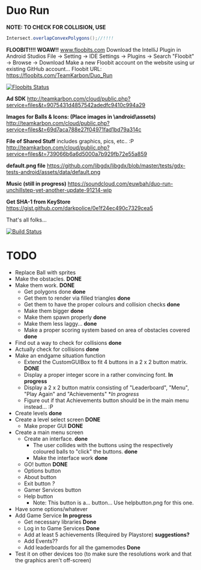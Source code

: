 Duo Run
=======

**NOTE: TO CHECK FOR COLLISION, USE**
```java
Intersect.overlapConvexPolygons();//!!!!
```

**FLOOBIT!!!! WOAW!!**
www.floobits.com
Download the IntelliJ Plugin in Android Studios File -> Setting -> IDE Settings -> Plugins -> Search "Floobit" -> Browse -> Download
Make a new Floobit account on the website using ur existing GitHub account...
Floobit URL: https://floobits.com/TeamKarbon/Duo_Run
          
[![Floobits Status](https://floobits.com/TeamKarbon/Duo_Run.png)](https://floobits.com/TeamKarbon/Duo_Run/redirect)

**Ad SDK**
http://teamkarbon.com/cloud/public.php?service=files&t=9075431d4857542adedfc9410c994a29

**Images for Balls & Icons: (Place images in \android\assets)**
http://teamkarbon.com/cloud/public.php?service=files&t=69d7aca788e27f04971fad1bd79a314c

**File of Shared Stuff** includes graphics, pics, etc.. :P
http://teamkarbon.com/cloud/public.php?service=files&t=739066b6a6d5000a7b929fb72e55a859

**default.png file**
https://github.com/libgdx/libgdx/blob/master/tests/gdx-tests-android/assets/data/default.png

**Music (still in progress)**
https://soundcloud.com/euwbah/duo-run-unchillstep-yet-another-update-91214-wip

**Get SHA-1 from KeyStore**
https://gist.github.com/darkpolice/0e1f24ec490c7329cea5

That's all folks...

[![Build Status](https://travis-ci.org/TeamKarbonOfficial/GDXTest.svg?branch=master)](https://travis-ci.org/TeamKarbonOfficial/GDXTest)

TODO
=======
- Replace Ball with sprites
- Make the obstacles.  **DONE**
- Make them work. **DONE**
    - Get polygons done **done**
    - Get them to render via filled triangles **done**
    - Get them to have the proper colours and collision checks **done**
    - Make them bigger **done**
    - Make them spawn properly **done**
    - Make them less laggy...  **done**
    - Make a proper scoring system based on area of obstacles covered **done**
- Find out a way to check for collisions **done**
- Actually check for collisions **done**
- Make an endgame situation function
    - Extend the CustomGUIBox to fit 4 buttons in a 2 x 2 button matrix. **DONE**
    - Display a proper integer score in a rather convincing font. **In progress**
    - Display a 2 x 2 button matrix consisting of "Leaderboard", "Menu", "Play Again" and "Achievements" **In progress*
    - Figure out if that Achievements button should be in the main menu instead... :P
- Create levels **done**
- Create a level select screen **DONE**
    - Make proper GUI **DONE**
- Create a main menu screen
    - Create an interface. **done**
        - The user collides with the buttons using the respectively coloured balls to "click" the buttons. **done**
        - Make the interface work **done**
    - GO! button **DONE**
    - Options button
    - About button
    - Exit button *?*
    - Gamer Services button
    - Help button
        - Note: This button is a... button... Use helpbutton.png for this one.
- Have some options/whatever
- Add Game Service **In progress**
    - Get necessary libraries **Done**
    - Log in to Game Services **Done**
    - Add at least 5 achievements (Required by Playstore) **suggestions?**
    - Add Events??
    - Add leaderboards for all the gamemodes **Done**
- Test it on other devices too (to make sure the resolutions work and that the graphics aren't off-screen)
